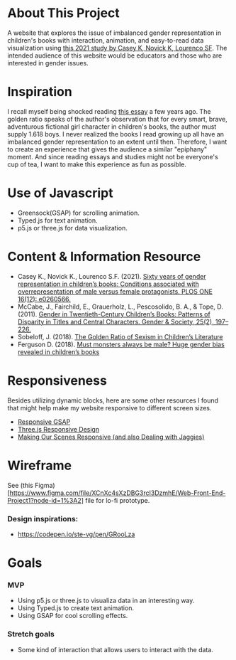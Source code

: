 # About This Project
A website that explores the issue of imbalanced gender representation in children's books with interaction, animation, 
and easy-to-read data visualization using [this 2021 study by Casey K, Novick K, Lourenco SF](https://journals.plos.org/plosone/article?id=10.1371/journal.pone.0260566#pone-0260566-g005).
The intended audience of this website would be educators and those who are interested in gender issues.

# Inspiration
I recall myself being shocked reading [this essay](https://electricliterature.com/the-golden-ratio-of-sexism-in-childrens-literature/) a few years ago.
The golden ratio speaks of the author's observation that for every smart, brave, adventurous fictional girl character in children's books, the author must supply 1.618 boys.
I never realized the books I read growing up all have an imbalanced gender representation to an extent until then.
Therefore, I want to create an experience that gives the audience a similar "epiphany" moment.
And since reading essays and studies might not be everyone's cup of tea, I want to make this experience as fun as possible.

# Use of Javascript
- Greensock(GSAP) for scrolling animation.
- Typed.js for text animation.
- p5.js or three.js for data visualization.

# Content & Information Resource
- Casey K., Novick K., Lourenco S.F. (2021). [Sixty years of gender representation in children’s books: Conditions associated with overrepresentation of male versus female protagonists. PLOS ONE 16(12): e0260566.](https://journals.plos.org/plosone/article?id=10.1371/journal.pone.0260566#pone-0260566-g005)
- McCabe, J., Fairchild, E., Grauerholz, L., Pescosolido, B. A., & Tope, D. (2011). [Gender in Twentieth-Century Children’s Books: Patterns of Disparity in Titles and Central Characters. Gender & Society, 25(2), 197–226.](https://journals-sagepub-com.colorado.idm.oclc.org/doi/10.1177/0891243211398358)
- Sobeloff, J. (2018). [The Golden Ratio of Sexism in Children’s Literature](https://electricliterature.com/the-golden-ratio-of-sexism-in-childrens-literature/)
- Ferguson D. (2018). [Must monsters always be male? Huge gender bias revealed in children’s books](https://www.theguardian.com/books/2018/jan/21/childrens-books-sexism-monster-in-your-kids-book-is-male)

# Responsiveness
Besides utilizing dynamic blocks, here are some other resources I found that might help make my website responsive to different screen sizes.
- [Responsive GSAP](https://www.youtube.com/watch?v=mKLqoGo7M3I)
- [Three.js Responsive Design](https://r105.threejsfundamentals.org/threejs/lessons/threejs-responsive.html)
- [Making Our Scenes Responsive (and also Dealing with Jaggies)](https://discoverthreejs.com/book/first-steps/responsive-design/)

# Wireframe
See (this Figma)[https://www.figma.com/file/XCnXc4sXzDBG3rcI3DzmhE/Web-Front-End-Project1?node-id=1%3A2] file for lo-fi prototype.

### Design inspirations:
- https://codepen.io/ste-vg/pen/GRooLza

# Goals
### MVP
- Using p5.js or three.js to visualiza data in an interesting way.
- Using Typed.js to create text animation.
- Using GSAP for cool scrolling effects.

### Stretch goals
- Some kind of interaction that allows users to interact with the data.
